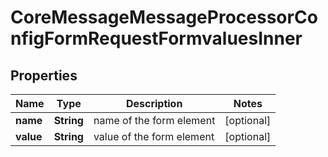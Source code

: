 

# CoreMessageMessageProcessorConfigFormRequestFormvaluesInner


## Properties

| Name | Type | Description | Notes |
|------------ | ------------- | ------------- | -------------|
|**name** | **String** | name of the form element |  [optional] |
|**value** | **String** | value of the form element |  [optional] |



